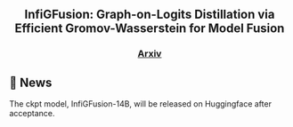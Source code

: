 <h2 align="center">
InfiGFusion: Graph-on-Logits Distillation via Efficient Gromov-Wasserstein for Model Fusion
</h2>

<h3 align="center">

[Arxiv](https://arxiv.org/pdf/2505.13893)
  
</h3>


## 📣 News
The ckpt model, InfiGFusion-14B, will be released on Huggingface after acceptance.

